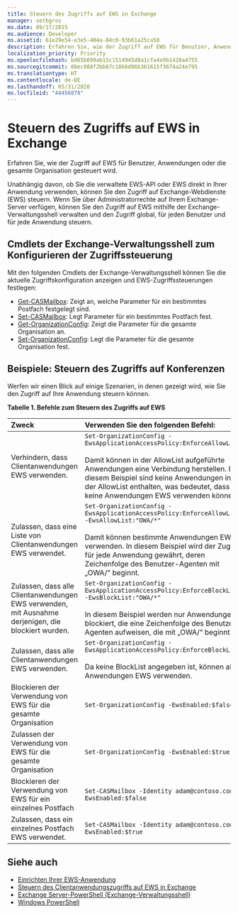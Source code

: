 ```yaml
---
title: Steuern des Zugriffs auf EWS in Exchange
manager: sethgros
ms.date: 09/17/2015
ms.audience: Developer
ms.assetid: 61e29e54-e3e5-404a-84c0-93b61a25ca58
description: Erfahren Sie, wie der Zugriff auf EWS für Benutzer, Anwendungen oder die gesamte Organisation gesteuert wird.
localization_priority: Priority
ms.openlocfilehash: bd65b099ab15c1514945d8a1cfa4e9b1428a4755
ms.sourcegitcommit: 88ec988f2bb67c1866d06b361615f3674a24e795
ms.translationtype: HT
ms.contentlocale: de-DE
ms.lasthandoff: 05/31/2020
ms.locfileid: "44456878"
---
```

# <a name="control-access-to-ews-in-exchange"></a>Steuern des Zugriffs auf EWS in Exchange

Erfahren Sie, wie der Zugriff auf EWS für Benutzer, Anwendungen oder die gesamte Organisation gesteuert wird.
  
Unabhängig davon, ob Sie die verwaltete EWS-API oder EWS direkt in Ihrer Anwendung verwenden, können Sie den Zugriff auf Exchange-Webdienste (EWS) steuern. Wenn Sie über Administratorrechte auf Ihrem Exchange-Server verfügen, können Sie den Zugriff auf EWS mithilfe der Exchange-Verwaltungsshell verwalten und den Zugriff global, für jeden Benutzer und für jede Anwendung steuern.
  
## <a name="exchange-management-shell-cmdlets-for-configuring-access-control"></a>Cmdlets der Exchange-Verwaltungsshell zum Konfigurieren der Zugriffssteuerung
<a name="bk_Cmdlets"> </a>

Mit den folgenden Cmdlets der Exchange-Verwaltungsshell können Sie die aktuelle Zugriffskonfiguration anzeigen und EWS-Zugriffssteuerungen festlegen:
  
- [Get-CASMailbox](https://technet.microsoft.com/library/bb124754.aspx): Zeigt an, welche Parameter für ein bestimmtes Postfach festgelegt sind.   
- [Set-CASMailbox](https://technet.microsoft.com/library/bb125264.aspx): Legt Parameter für ein bestimmtes Postfach fest.    
- [Get-OrganizationConfig](https://technet.microsoft.com/library/aa997571.aspx): Zeigt die Parameter für die gesamte Organisation an.    
- [Set-OrganizationConfig](https://technet.microsoft.com/library/aa997443.aspx): Legt die Parameter für die gesamte Organisation fest. 

<a name="bk_Examples"> </a>

## <a name="examples-controlling-access-to-ews"></a>Beispiele: Steuern des Zugriffs auf Konferenzen

Werfen wir einen Blick auf einige Szenarien, in denen gezeigt wird, wie Sie den Zugriff auf Ihre Anwendung steuern können.
  
**Tabelle 1. Befehle zum Steuern des Zugriffs auf EWS**

|Zweck |Verwenden Sie den folgenden Befehl:|
|:-----|:-----|
|Verhindern, dass Clientanwendungen EWS verwenden. | `Set-OrganizationConfig -EwsApplicationAccessPolicy:EnforceAllowList`<br/><br/>Damit können in der AllowList aufgeführte Anwendungen eine Verbindung herstellen. In diesem Beispiel sind keine Anwendungen in der AllowList enthalten, was bedeutet, dass keine Anwendungen EWS verwenden können. |
|Zulassen, dass eine Liste von Clientanwendungen EWS verwendet. | `Set-OrganizationConfig -EwsApplicationAccessPolicy:EnforceAllowList -EwsAllowList:"OWA/*"`<br/><br/>Damit können bestimmte Anwendungen EWS verwenden. In diesem Beispiel wird der Zugriff für jede Anwendung gewährt, deren Zeichenfolge des Benutzer-Agenten mit „OWA/" beginnt.   |
|Zulassen, dass alle Clientanwendungen EWS verwenden, mit Ausnahme derjenigen, die blockiert wurden. | `Set-OrganizationConfig -EwsApplicationAccessPolicy:EnforceBlockList -EwsBlockList:"OWA/*"`<br/> <br/>In diesem Beispiel werden nur Anwendungen blockiert, die eine Zeichenfolge des Benutzer-Agenten aufweisen, die mit „OWA/“ beginnt. |
|Zulassen, dass alle Clientanwendungen EWS verwenden. | `Set-OrganizationConfig -EwsApplicationAccessPolicy:EnforceBlockList` <br/><br/> Da keine BlockList angegeben ist, können alle Anwendungen EWS verwenden. |
|Blockieren der Verwendung von EWS für die gesamte Organisation | `Set-OrganizationConfig -EwsEnabled:$false` |
|Zulassen der Verwendung von EWS für die gesamte Organisation | `Set-OrganizationConfig -EwsEnabled:$true`|
|Blockieren der Verwendung von EWS für ein einzelnes Postfach | `Set-CASMailbox -Identity adam@contoso.com -EwsEnabled:$false`|
|Zulassen, dass ein einzelnes Postfach EWS verwendet. | `Set-CASMailbox -Identity adam@contoso.com -EwsEnabled:$true`|
   
## <a name="see-also"></a>Siehe auch

- [Einrichten Ihrer EWS-Anwendung](setting-up-your-ews-application.md)    
- [Steuern des Clientanwendungszugriffs auf EWS in Exchange](controlling-client-application-access-to-ews-in-exchange.md)   
- [Exchange Server-PowerShell (Exchange-Verwaltungsshell)](https://docs.microsoft.com/powershell/exchange/exchange-server/exchange-management-shell?view=exchange-ps) 
- [Windows PowerShell](https://msdn.microsoft.com/library/dd835506%28v=vs.85%29.aspx)
    

